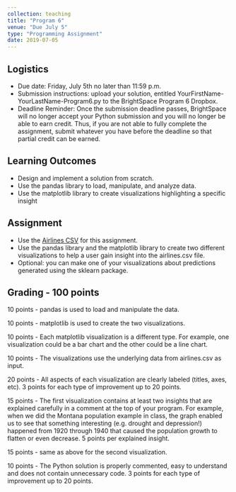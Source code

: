 ```yaml
---
collection: teaching
title: "Program 6"
venue: "Due July 5"
type: "Programming Assignment"
date: 2019-07-05
---
```


## Logistics
* Due date: Friday, July 5th no later than 11:59 p.m.
* Submission instructions: upload your solution, entitled YourFirstName-YourLastName-Program6.py to the BrightSpace Program 6 Dropbox.
* Deadline Reminder: Once the submission deadline passes, BrightSpace will no longer accept your
Python submission and you will no longer be able to earn credit.
Thus, if you are not able to fully complete the assignment, submit whatever you have before
the deadline so that partial credit can be earned.

## Learning Outcomes
* Design and implement a solution from scratch.
* Use the pandas library to load, manipulate, and analyze data.
* Use the matplotlib library to create visualizations highlighting a specific insight

## Assignment
* Use the [Airlines CSV](https://think.cs.vt.edu/corgis/csv/airlines/airlines.html) for this assignment.
* Use the pandas library and the matplotlib library to create two different visualizations to
help a user gain insight into the airlines.csv file.
* Optional: you can make one of your visualizations about predictions generated using the
sklearn package.


## Grading - 100 points
10 points - pandas is used to load and manipulate the data.

10 points - matplotlib is used to create the two visualizations.

10 points - Each matplotlib visualization is a different type. For example, one visualization could be a
bar chart and the other could be a line chart.

10 points - The visualizations use the underlying data from airlines.csv as input.

20 points - All aspects of each visualization are clearly labeled (titles, axes, etc).
3 points for each type of improvement up to 20 points.

15 points - The first visualization contains at least two insights that are explained carefully
in a comment at the top of your program. For example, when we did the Montana population example in
class, the graph enabled us to see that something interesting (e.g. drought and depression!) happened from
1920 through 1940 that caused the population growth to flatten or even decrease.
5 points per explained insight.

15 points - same as above for the second visualization.

10 points - The Python solution is properly commented, easy to understand and does not contain unnecessary code. 3 points for each type of improvement up to 20 points.
